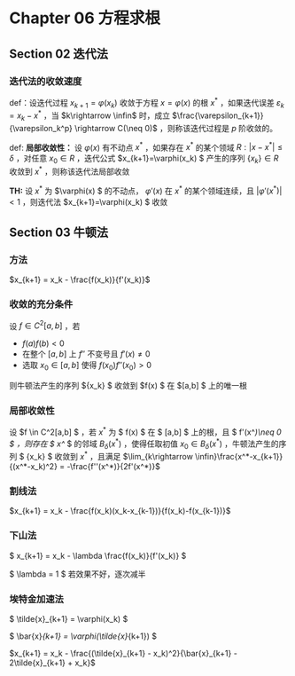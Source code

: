 # Chapter 06 方程求根

## Section 02 迭代法

### 迭代法的收敛速度

def：设迭代过程 $x_{k+1}=\varphi(x_k)$ 收敛于方程 $x=\varphi(x)$ 的根 $x^*$ ，如果迭代误差 $\varepsilon_k = x_k-x^*$ ，当 $k\rightarrow \infin$ 时，成立 $\frac{\varepsilon_{k+1}}{\varepsilon_k^p} \rightarrow C(\neq 0)$ ，则称该迭代过程是 $p$ 阶收敛的。

def: **局部收敛性：** 设 $\varphi(x)$ 有不动点 $x^*$ ，如果存在 $x^*$ 的某个领域 $R:|x-x^*|\leq \delta$ ，对任意 $x_0 \in R$ ，迭代公式 $x_{k+1}=\varphi(x_k) $ 产生的序列 $\{x_k\}\in R$ 收敛到 $x^*$ ，则称该迭代法局部收敛

**TH:** 设 $x^*$ 为 $\varphi(x) $ 的不动点， $\varphi'(x)$ 在 $x^*$ 的某个领域连续，且 $|\varphi'(x^*)|<1$ ，则迭代法 $x_{k+1}=\varphi(x_k) $ 收敛



## Section 03 牛顿法

### 方法

$x_{k+1} = x_k - \frac{f(x_k)}{f'(x_k)}$ 



### 收敛的充分条件

设 $f \in C^2[a,b]$ ，若

* $f(a)f(b)<0$ 
* 在整个 $[a,b]$ 上 $f''$ 不变号且 $f'(x) \neq 0$
* 选取 $x_0 \in [a,b]$ 使得 $f(x_0)f''(x_0)>0$

则牛顿法产生的序列 $\{x_k\} $ 收敛到 $f(x) $ 在 $[a,b] $ 上的唯一根



### 局部收敛性

设 $f \in C^2[a,b] $ ，若 $x^*$ 为 $ f(x) $ 在 $ [a,b] $ 上的根，且 $ f'(x^*)\neq 0 $ ，则存在 $ x^* $ 的邻域 $B_\delta(x^*)$ ，使得任取初值 $x_0 \in B_\delta(x^*)$ ，牛顿法产生的序列 $ \{x_k\} $ 收敛到 $x^*$ ，且满足 $\lim_{k\rightarrow \infin}\frac{x^*-x_{k+1}}{(x^*-x_k)^2} = -\frac{f''(x^*)}{2f'(x^*)}$ 



### 割线法

$x_{k+1} = x_k - \frac{f(x_k)(x_k-x_{k-1})}{f(x_k)-f(x_{k-1})}$



### 下山法

$ x_{k+1} = x_k - \lambda \frac{f(x_k)}{f'(x_k)} $

$ \lambda = 1 $ 若效果不好，逐次减半



### 埃特金加速法

$ \tilde{x}_{k+1} = \varphi(x_k) $

$ \bar{x}_{k+1} = \varphi(\tilde{x}_{k+1}) $

$x_{k+1} = x_k - \frac{(\tilde{x}_{k+1} - x_k)^2}{\bar{x}_{k+1} - 2\tilde{x}_{k+1} + x_k}$ 







































